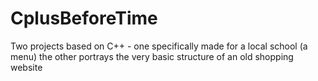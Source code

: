 # CplusBeforeTime
Two projects based on C++ - one specifically made for a local school (a menu) the other portrays the very basic structure of an old shopping website
